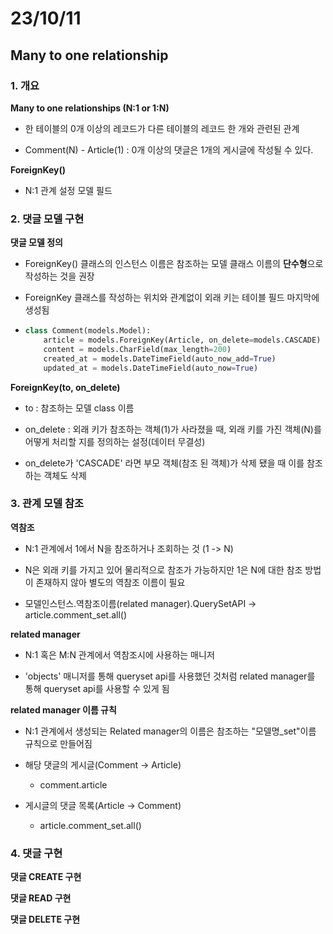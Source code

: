 # 23/10/11



## Many to one relationship



### 1. 개요

**Many to one relationships (N:1 or 1:N)**

- 한 테이블의 0개 이상의 레코드가 다른 테이블의 레코드 한 개와 관련된 관계

- Comment(N) - Article(1) : 0개 이상의 댓글은 1개의 게시글에 작성될 수 있다.



**ForeignKey()**

- N:1 관계 설정 모델 필드



### 2. 댓글 모델 구현

**댓글 모델 정의**

- ForeignKey() 클래스의 인스턴스 이름은 참조하는 모델 클래스 이름의 **단수형**으로 작성하는 것을 권장

- ForeignKey 클래스를 작성하는 위치와 관계없이 외래 키는 테이블 필드 마지막에 생성됨

- ```python
  class Comment(models.Model):
      article = models.ForeignKey(Article, on_delete=models.CASCADE)
      content = models.CharField(max_length=200)
      created_at = models.DateTimeField(auto_now_add=True)
      updated_at = models.DateTimeField(auto_now=True)
  ```



**ForeignKey(to, on_delete)**

- to : 참조하는 모델 class 이름

- on_delete : 외래 키가 참조하는 객체(1)가 사라졌을 때, 외래 키를 가진 객체(N)를 어떻게 처리할 지를 정의하는 설정(데이터 무결성)

- on_delete가 'CASCADE' 라면 부모 객체(참조 된 객체)가 삭제 됐을 때 이를 참조하는 객체도 삭제





### 3. 관계 모델 참조

**역참조**

- N:1 관계에서 1에서 N을 참조하거나 조회하는 것 (1 -> N)

- N은 외래 키를 가지고 있어 물리적으로 참조가 가능하지만 1은 N에 대한 참조 방법이 존재하지 않아 별도의 역참조 이름이 필요

- 모델인스턴스.역참조이름(related manager).QuerySetAPI -> article.comment_set.all()



**related manager**

- N:1 혹은 M:N 관계에서 역참조시에 사용하는 매니저

- 'objects' 매니저를 통해 queryset api를 사용했던 것처럼 related manager를 통해 queryset api를 사용할 수 있게 됨



**related manager 이름 규칙**

- N:1 관계에서 생성되는 Related manager의 이름은 참조하는 "모델명_set"이름 규칙으로 만들어짐

- 해당 댓글의 게시글(Comment -> Article)
  
  - comment.article

- 게시글의 댓글 목록(Article -> Comment)
  
  - article.comment_set.all()







### 4. 댓글 구현



**댓글 CREATE 구현**



**댓글 READ 구현**



**댓글 DELETE 구현**




